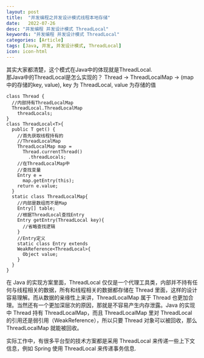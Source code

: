 ```yaml
---
layout: post
title:  "并发编程之并发设计模式线程本地存储"
date:   2022-07-26
desc: "并发编程 并发设计模式 ThreadLocal"
keywords: "并发编程 并发设计模式 ThreadLocal"
categories: [Article]
tags: [Java, 并发, 并发设计模式, ThreadLocal]
icon: icon-html
---
```


其实大家都清楚，这个模式在Java中的体现就是ThreadLocal.<br/>
那Java中的ThreadLocal是怎么实现的？
Thread -> ThreadLocalMap -> (map中的存储的key, value), key 为 ThreadLocal, value 为存储的值

    class Thread {
      //内部持有ThreadLocalMap
      ThreadLocal.ThreadLocalMap 
        threadLocals;
    }
    class ThreadLocal<T>{
      public T get() {
        //首先获取线程持有的
        //ThreadLocalMap
        ThreadLocalMap map =
          Thread.currentThread()
            .threadLocals;
        //在ThreadLocalMap中
        //查找变量
        Entry e = 
          map.getEntry(this);
        return e.value;  
      }
      static class ThreadLocalMap{
        //内部是数组而不是Map
        Entry[] table;
        //根据ThreadLocal查找Entry
        Entry getEntry(ThreadLocal key){
          //省略查找逻辑
        }
        //Entry定义
        static class Entry extends
        WeakReference<ThreadLocal>{
          Object value;
        }
      }
    }
    
在 Java 的实现方案里面，ThreadLocal 仅仅是一个代理工具类，内部并不持有任何与线程相关的数据，所有和线程相关的数据都存储在 Thread 里面，这样的设计容易理解。而从数据的亲缘性上来讲，ThreadLocalMap 属于 Thread 也更加合理。当然还有一个更加深层次的原因，那就是不容易产生内存泄露。Java 的实现中 Thread 持有 ThreadLocalMap，而且 ThreadLocalMap 里对 ThreadLocal 的引用还是弱引用（WeakReference），所以只要 Thread 对象可以被回收，那么 ThreadLocalMap 就能被回收。 

实际工作中，有很多平台型的技术方案都是采用 ThreadLocal 来传递一些上下文信息，例如 Spring 使用 ThreadLocal 来传递事务信息.   


       
